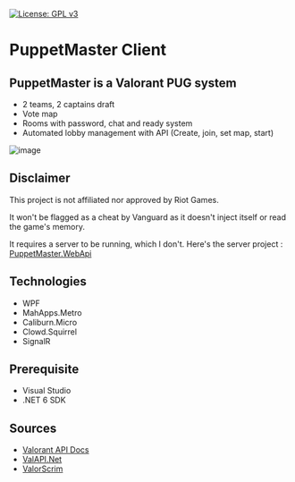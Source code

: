 [![License: GPL v3](https://img.shields.io/badge/License-GPL_v3-blue.svg)](https://www.gnu.org/licenses/gpl-3.0)

# PuppetMaster Client

## PuppetMaster is a Valorant PUG system

- 2 teams, 2 captains draft
- Vote map
- Rooms with password, chat and ready system
- Automated lobby management with API (Create, join, set map, start)

![image](https://user-images.githubusercontent.com/5427239/180104108-a546e0a8-7356-45f9-bbcb-1edaab49391a.png)

## Disclaimer

This project is not affiliated nor approved by Riot Games.

It won't be flagged as a cheat by Vanguard as it doesn't inject itself or read the game's memory.

It requires a server to be running, which I don't. Here's the server project : [PuppetMaster.WebApi](https://github.com/frederikstonge/PuppetMaster-WebApi)


## Technologies

- WPF
- MahApps.Metro
- Caliburn.Micro
- Clowd.Squirrel
- SignalR


## Prerequisite

- Visual Studio
- .NET 6 SDK


## Sources

- [Valorant API Docs](https://github.com/techchrism/valorant-api-docs)
- [ValAPI.Net](https://github.com/brianbaldner/ValAPI.Net)
- [ValorScrim](https://github.com/HeyM1ke/ValorScrim)

